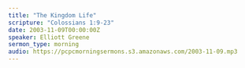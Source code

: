 ```yaml
---
title: "The Kingdom Life"
scripture: "Colossians 1:9-23"
date: 2003-11-09T00:00:00Z
speaker: Elliott Greene
sermon_type: morning
audio: https://pcpcmorningsermons.s3.amazonaws.com/2003-11-09.mp3 
---
```




